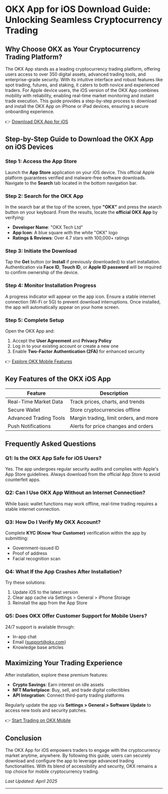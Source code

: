 # OKX App for iOS Download Guide: Unlocking Seamless Cryptocurrency Trading  

## Why Choose OKX as Your Cryptocurrency Trading Platform?  

The OKX App stands as a leading cryptocurrency trading platform, offering users access to over 350 digital assets, advanced trading tools, and enterprise-grade security. With its intuitive interface and robust features like spot trading, futures, and staking, it caters to both novice and experienced traders. For Apple device users, the iOS version of the OKX App combines mobility with reliability, enabling real-time market monitoring and instant trade execution. This guide provides a step-by-step process to download and install the OKX App on iPhone or iPad devices, ensuring a secure onboarding experience.  

👉 [Download OKX App for iOS](https://bit.ly/okx-bonus)  

## Step-by-Step Guide to Download the OKX App on iOS Devices  

### Step 1: Access the App Store  
Launch the **App Store** application on your iOS device. This official Apple platform guarantees verified and malware-free software downloads. Navigate to the **Search** tab located in the bottom navigation bar.  

### Step 2: Search for the OKX App  
In the search bar at the top of the screen, type **"OKX"** and press the search button on your keyboard. From the results, locate the **official OKX App** by verifying:  
- **Developer Name**: "OKX Tech Ltd"  
- **App Icon**: A blue square with the white "OKX" logo  
- **Ratings & Reviews**: Over 4.7 stars with 100,000+ ratings  

### Step 3: Initiate the Download  
Tap the **Get** button (or **Install** if previously downloaded) to start installation. Authentication via **Face ID**, **Touch ID**, or **Apple ID password** will be required to confirm ownership of the device.  

### Step 4: Monitor Installation Progress  
A progress indicator will appear on the app icon. Ensure a stable internet connection (Wi-Fi or 5G) to prevent download interruptions. Once installed, the app will automatically appear on your home screen.  

### Step 5: Complete Setup  
Open the OKX App and:  
1. Accept the **User Agreement** and **Privacy Policy**  
2. Log in to your existing account or create a new one  
3. Enable **Two-Factor Authentication (2FA)** for enhanced security  

👉 [Explore OKX Mobile Features](https://bit.ly/okx-bonus)  

## Key Features of the OKX iOS App  

| Feature                | Description                          |  
|------------------------|--------------------------------------|  
| Real-Time Market Data  | Track prices, charts, and trends     |  
| Secure Wallet          | Store cryptocurrencies offline       |  
| Advanced Trading Tools | Margin trading, limit orders, and more |  
| Push Notifications     | Alerts for price changes and orders  |  

## Frequently Asked Questions  

### Q1: Is the OKX App Safe for iOS Users?  
Yes. The app undergoes regular security audits and complies with Apple's App Store guidelines. Always download from the official App Store to avoid counterfeit apps.  

### Q2: Can I Use OKX App Without an Internet Connection?  
While basic wallet functions may work offline, real-time trading requires a stable internet connection.  

### Q3: How Do I Verify My OKX Account?  
Complete **KYC (Know Your Customer)** verification within the app by submitting:  
- Government-issued ID  
- Proof of address  
- Facial recognition scan  

### Q4: What If the App Crashes After Installation?  
Try these solutions:  
1. Update iOS to the latest version  
2. Clear app cache via Settings > General > iPhone Storage  
3. Reinstall the app from the App Store  

### Q5: Does OKX Offer Customer Support for Mobile Users?  
24/7 support is available through:  
- In-app chat  
- Email (support@okx.com)  
- Knowledge base articles  

## Maximizing Your Trading Experience  

After installation, explore these premium features:  
- **Crypto Savings**: Earn interest on idle assets  
- **NFT Marketplace**: Buy, sell, and trade digital collectibles  
- **API Integration**: Connect third-party trading platforms  

Regularly update the app via **Settings > General > Software Update** to access new tools and security patches.  

👉 [Start Trading on OKX Mobile](https://bit.ly/okx-bonus)  

## Conclusion  

The OKX App for iOS empowers traders to engage with the cryptocurrency market anytime, anywhere. By following this guide, users can securely download and configure the app to leverage advanced trading functionalities. With its blend of accessibility and security, OKX remains a top choice for mobile cryptocurrency trading.  

*Last Updated: April 2025*  

---  